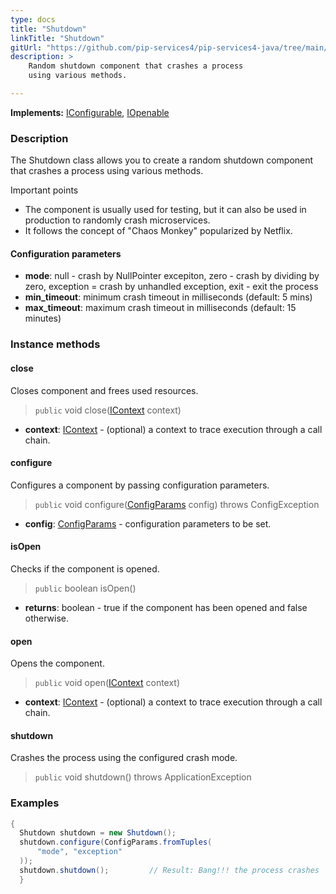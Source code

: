 ```yaml
---
type: docs
title: "Shutdown"
linkTitle: "Shutdown"
gitUrl: "https://github.com/pip-services4/pip-services4-java/tree/main/pip-services4-container-java"
description: >
    Random shutdown component that crashes a process
    using various methods.

---
```


**Implements:** [IConfigurable](../../../commons/config/iconfigurable), [IOpenable](../../../commons/run/iopenable)

### Description

The Shutdown class allows you to create a random shutdown component that crashes a process using various methods.

Important points

- The component is usually used for testing, but it can also be used in production to randomly crash microservices.
- It follows the concept of "Chaos Monkey" popularized by Netflix.

#### Configuration parameters

- **mode**: null - crash by NullPointer excepiton, zero - crash by dividing by zero, exception = crash by unhandled exception, exit - exit the process
- **min_timeout**: minimum crash timeout in milliseconds (default: 5 mins)
- **max_timeout**: maximum crash timeout in milliseconds (default: 15 minutes)




### Instance methods


#### close
Closes component and frees used resources.

> `public` void close([IContext](../../../components/context/icontext) context)

- **context**: [IContext](../../../components/context/icontext) - (optional) a context to trace execution through a call chain.


#### configure
Configures a component by passing configuration parameters.

> `public` void configure([ConfigParams](../../../commons/config/config_params) config) throws ConfigException

- **config**: [ConfigParams](../../../commons/config/config_params) - configuration parameters to be set.


#### isOpen
Checks if the component is opened.

> `public` boolean isOpen()

- **returns**: boolean - true if the component has been opened and false otherwise.


#### open
Opens the component.

> `public` void open([IContext](../../../components/context/icontext) context)

- **context**: [IContext](../../../components/context/icontext) - (optional) a context to trace execution through a call chain.


#### shutdown
Crashes the process using the configured crash mode.

> `public` void shutdown() throws ApplicationException
 

### Examples

```java
{
  Shutdown shutdown = new Shutdown();
  shutdown.configure(ConfigParams.fromTuples(
      "mode", "exception"
  ));
  shutdown.shutdown();         // Result: Bang!!! the process crashes
  }
```
